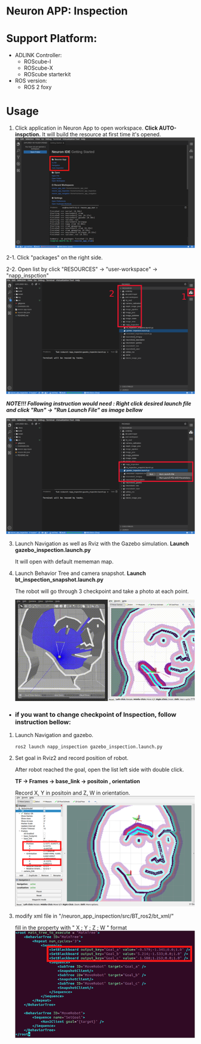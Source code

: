 # Neuron APP: Inspection

# Support Platform:

* ADLINK Controller:
  - ROScube-I
  - ROScube-X
  - ROScube starterkit
* ROS version:
  - ROS 2 foxy

# Usage
1. Click application in Neuron App to open workspace. **Click AUTO-inspction.**  It will build the resource at first time it's opened.
     ![](readme_resource/open_app.png)
   
2-1. Click "packages" on the right side.

2-2. Open list by click "RESOURCES" -> "user-workspace" -> "napp_inspction"
     ![](readme_resource/click_resource_inspec.png)
     

***NOTE!!! Following instruction would need : Right click desired launch file and click "Run" -> "Run Launch File" as image bellow***

   ![](readme_resource/launch_inspec.png)
     

3. Launch Navigation as well as Rviz with the Gazebo simulation. **Launch gazebo_inspection.launch.py**

    It will open with default mememan map. 

4. Launch Behavior Tree and camera snapshot. **Launch bt_inspection_snapshot.launch.py**

    The robot will go through 3 checkpoint and take a photo at each point.

    ![](readme_resource/bt_demo.gif)
    
* ### if you want to change checkpoint of Inspection, follow instruction bellow:

1. Launch Navigation and gazebo.
    ```
    ros2 launch napp_inspection gazebo_inspection.launch.py
    ```
2. Set goal in Rviz2 and record position of robot.

    After robot reached the goal, open the list left side with double click.
   
   **TF -> Frames -> base_link -> positoin , orientation**
   
   Record X, Y in positoin and Z, W in orientation.
   ![](readme_resource/inspect_rviz.png)


3. modify xml file in "/neuron_app_inspection/src/BT_ros2/bt_xml/"

   fill in the property with " X ; Y ; Z ; W " format
   ![](readme_resource/set_checkpoint.png)
